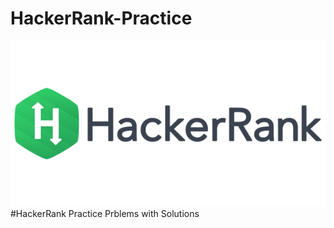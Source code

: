 # HackerRank-Practice
![](https://github.com/jjoshi6/HackerRank-Practice/blob/main/Images/HackerRank%20Logo.png)
#HackerRank Practice Prblems with Solutions
